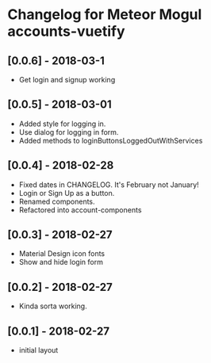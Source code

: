 # Changelog for Meteor Mogul accounts-vuetify

## [0.0.6] - 2018-03-1

- Get login and signup working

## [0.0.5] - 2018-03-01

- Added style for logging in.
- Use dialog for logging in form.
- Added methods to loginButtonsLoggedOutWithServices

## [0.0.4] - 2018-02-28

- Fixed dates in CHANGELOG.  It's February not January!
- Login or Sign Up as a button.
- Renamed components.
- Refactored into account-components

## [0.0.3] - 2018-02-27

- Material Design icon fonts
- Show and hide login form

## [0.0.2] - 2018-02-27

- Kinda sorta working.

## [0.0.1] - 2018-02-27

- initial layout
